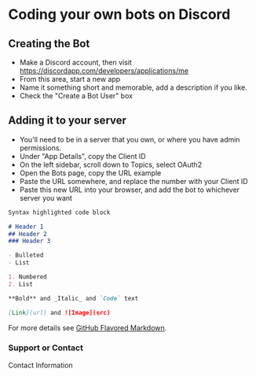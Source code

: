 # Coding your own bots on Discord


## Creating the Bot
- Make a Discord account, then visit https://discordapp.com/developers/applications/me 
- From this area, start a new app
- Name it something short and memorable, add a description if you like. 
- Check the "Create a Bot User" box

## Adding it to your server
-  You'll need to be in a server that you own, or where you have admin permissions.
- Under "App Details", copy the Client ID
- On the left sidebar, scroll down to Topics, select OAuth2
- Open the Bots page, copy the URL example
- Paste the URL somewhere, and replace the number with your Client ID
- Paste this new URL into your browser, and add the bot to whichever server you want



```markdown
Syntax highlighted code block

# Header 1
## Header 2
### Header 3

- Bulleted
- List

1. Numbered
2. List

**Bold** and _Italic_ and `Code` text

[Link](url) and ![Image](src)
```

For more details see [GitHub Flavored Markdown](https://guides.github.com/features/mastering-markdown/).


### Support or Contact

Contact Information

